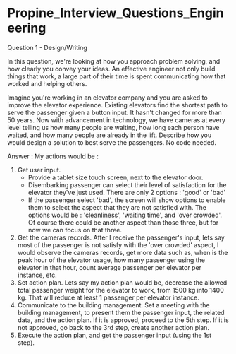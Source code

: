 # Propine_Interview_Questions_Engineering

Question 1 - Design/Writing

In this question, we're looking at how you approach problem solving, and how clearly you convey your ideas. An effective engineer not only build things that work, a large part of their time is spent communicating how that worked and helping others.

Imagine you're working in an elevator company and you are asked to improve the elevator experience. Existing elevators find the shortest path to serve the passenger given a button input. It hasn't changed for more than 50 years. Now with advancement in technology, we have cameras at every level telling us how many people are waiting, how long each person have waited, and how many people are already in the lift. Describe how you would design a solution to best serve the passengers. No code needed.

Answer :
My actions would be :
1. Get user input.
   * Provide a tablet size touch screen, next to the elevator door.
   * Disembarking passenger can select their level of satisfaction for the elevator they've just used.
      There are only 2 options : 'good' or 'bad'
   * If the passenger select 'bad', the screen will show options to enable them to select the aspect that they are not satisfied with.
      The options would be : 'cleanliness', 'waiting time', and 'over crowded'.
      Of course there could be another aspect than those three, but for now we can focus on that three.
2. Get the cameras records.
    After I receive the passenger's input, lets say most of the passenger is not satisfy with the 'over crowded' aspect, I would observe the cameras records, get more data such as, when is the peak hour of the elevator usage, how many passenger using the elevator in that hour, count average passenger per elevator per instance, etc.
3. Set action plan.
    Lets say my action plan would be, decrease the allowed total passenger weight for the elevator to work, from 1500 kg into 1400 kg.
    That will reduce at least 1 passenger per elevator instance.
4. Communicate to the building management.
    Set a meeting with the building management, to present them the passenger input, the related data, and the action plan.
    If it is approved, proceed to the 5th step.
    If it is not approved, go back to the 3rd step, create another action plan.
5. Execute the action plan, and get the passenger input (using the 1st step).
